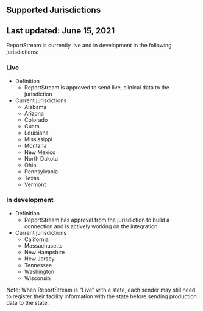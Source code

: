 ## Supported Jurisdictions

## Last updated: June 15, 2021

ReportStream is currently live and in development in the following jurisdictions:  

### Live
* Definition 
  * ReportStream is approved to send live, clinical data to the jurisdiction
* Current jurisdictions
  * Alabama
  * Arizona 
  * Colorado 
  * Guam
  * Louisiana 
  * Mississippi 
  * Montana 
  * New Mexico 
  * North Dakota 
  * Ohio 
  * Pennsylvania 
  * Texas 
  * Vermont 


### In development 
* Definition 
  * ReportStream has approval from the jurisdiction to build a connection and is actively working on the integration
* Current jurisdictions
  * California 
  * Massachusetts 
  * New Hampshire 
  * New Jersey 
  * Tennessee
  * Washington 
  * Wisconsin 

Note: When ReportStream is “Live” with a state, each sender may still need to register their facility information with the state before sending production data to the state. 
